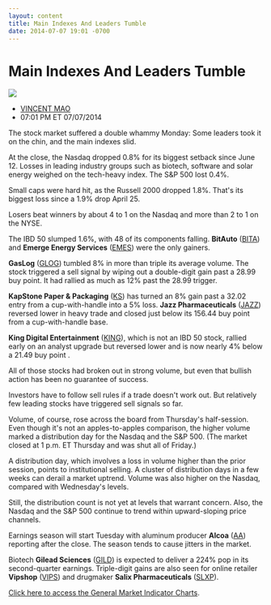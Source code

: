 ```yaml
---
layout: content
title: Main Indexes And Leaders Tumble
date: 2014-07-07 19:01 -0700
---
```



Main Indexes And Leaders Tumble
================================


![](https://www.investors.com/wp-content/uploads/ibd-migrated-images/MPv_140708_635403445212588646.png)

* [VINCENT MAO](https://www.investors.com/author/maov/ "Posts by VINCENT MAO")
* 07:01 PM ET 07/07/2014




The stock market suffered a double whammy Monday: Some leaders took it on the chin, and the main indexes slid.

  

At the close, the Nasdaq dropped 0.8% for its biggest setback since June 12. Losses in leading industry groups such as biotech, software and solar energy weighed on the tech-heavy index. The S&P 500 lost 0.4%.

  

Small caps were hard hit, as the Russell 2000 dropped 1.8%. That's its biggest loss since a 1.9% drop April 25.

  

Losers beat winners by about 4 to 1 on the Nasdaq and more than 2 to 1 on the NYSE.

  

The IBD 50 slumped 1.6%, with 48 of its components falling. **BitAuto** ([BITA](https://research.investors.com/quote.aspx?symbol=BITA)) and **Emerge Energy Services** ([EMES](https://research.investors.com/quote.aspx?symbol=EMES)) were the only gainers.

  

**GasLog** ([GLOG](https://research.investors.com/quote.aspx?symbol=GLOG)) tumbled 8% in more than triple its average volume. The stock triggered a sell signal by wiping out a double-digit gain past a 28.99 buy point. It had rallied as much as 12% past the 28.99 trigger.

  

**KapStone Paper & Packaging** ([KS](https://research.investors.com/quote.aspx?symbol=KS)) has turned an 8% gain past a 32.02 entry from a cup-with-handle into a 5% loss. **Jazz Pharmaceuticals** ([JAZZ](https://research.investors.com/quote.aspx?symbol=JAZZ)) reversed lower in heavy trade and closed just below its 156.44 buy point from a cup-with-handle base.

  

**King Digital Entertainment** ([KING](https://research.investors.com/quote.aspx?symbol=KING)), which is not an IBD 50 stock, rallied early on an analyst upgrade but reversed lower and is now nearly 4% below a 21.49 buy point .

  

All of those stocks had broken out in strong volume, but even that bullish action has been no guarantee of success.

  

Investors have to follow sell rules if a trade doesn't work out. But relatively few leading stocks have triggered sell signals so far.

  

Volume, of course, rose across the board from Thursday's half-session. Even though it's not an apples-to-apples comparison, the higher volume marked a distribution day for the Nasdaq and the S&P 500. (The market closed at 1 p.m. ET Thursday and was shut all of Friday.)

  

A distribution day, which involves a loss in volume higher than the prior session, points to institutional selling. A cluster of distribution days in a few weeks can derail a market uptrend. Volume was also higher on the Nasdaq, compared with Wednesday's levels.

  

Still, the distribution count is not yet at levels that warrant concern. Also, the Nasdaq and the S&P 500 continue to trend within upward-sloping price channels.

  

Earnings season will start Tuesday with aluminum producer **Alcoa** ([AA](https://research.investors.com/quote.aspx?symbol=AA)) reporting after the close. The season tends to cause jitters in the market.

  

Biotech **Gilead Sciences** ([GILD](https://research.investors.com/quote.aspx?symbol=GILD)) is expected to deliver a 224% pop in its second-quarter earnings. Triple-digit gains are also seen for online retailer **Vipshop** ([VIPS](https://research.investors.com/quote.aspx?symbol=VIPS)) and drugmaker **Salix Pharmaceuticals** ([SLXP](https://research.investors.com/quote.aspx?symbol=SLXP)).

  

[Click here to access the General Market Indicator Charts](https://www.investors.com/pdf/GMI_070814.pdf).




